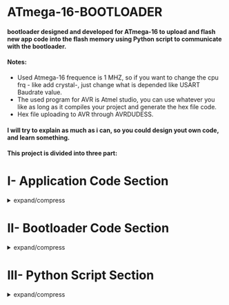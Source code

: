 # ATmega-16-BOOTLOADER

#### bootloader designed and developed for ATmega-16 to upload and flash new app code into the flash memory using Python script to communicate with the bootloader.
#### Notes: <br/>
 - Used Atmega-16 frequence is 1 MHZ, so if you want to change the cpu frq - like add crystal-, just change what is depended like USART Baudrate value.<br/>
 - The used program for AVR is Atmel studio, you can use whatever you like as long as it compiles your project and generate the hex file code.<br/>
 - Hex file uploading to AVR through AVRDUDESS.<br/>
#### I will try to explain as much as i can, so you could design yout own code, and learn something.<br/>
#### This project is divided into three part:

# I- Application Code Section
<details>
<summary>expand/compress</summary>

#### I just wrote a simple UART application code that just transmit two string messages over USART channel.<br/>
That's to make sure we flashed the app code successfully into flash memory and the app code is running now and printing these messages.
### Hello from App: --: CODE.    
    int main(void)
    {
      USART_Init(12); // setting baudrate to 4800
      while (1) 
      {
		  USART_Transmit_Msg((uint8_t *)"HELLO FROM APPLICATION\n");
		  USART_Transmit_Msg((uint8_t *)"YOU HAVE DONE YOUR FIRST BOOTLOADER CODE\n");
      }
    }
#### I assummed that you know to use USART peripheral in AVR. Even if you are not, you can simply use the functions definition that are written inside the datasheet. you can find USART_Init(), USART_Transmit() and USART_Recieve() funciton, that's what you will need for this project. 
#### In addition to a simply USART_Tranmsit_mesg function to transmit a string, like the code below, the function is just taking a uint8_t pointer that carry the char of the string message and increment that pointer until '\n' char, or you could simply use '\0' as every string is ended with '\0'. Then transmit one by one to USART_transmit() function.
	void USART_Transmit_Msg(uint8_t *word )
	{
		uint8_t index = 0;
		while(word[index] != '\n')
		{
			USART_Transmit(word[index++]);
		}
		USART_Transmit('\n');	
	}

## I.1-  USART Configuration:<br/>
Baudrate = 4800 ,parity = None ,Stop Bit = One

## I.2-  HEX File of APP CODE:	
I.2.1- We need to extract the data Hex Bytes from the APP CODE Hex file generated when we make build for the project.<br/>
I.2.2- The Generated APP CODE Hex file is located inside the Debug folder, like the image below.

![2](https://user-images.githubusercontent.com/66730765/105389913-1de2a180-5c21-11eb-9e67-dc6b62e83959.PNG)<br/>

#### I.2.3- The Hex file Openned in Notepad++: 
####  <img align="right" src="https://user-images.githubusercontent.com/66730765/105493251-cf391400-5cc1-11eb-9d4f-701f7083ce6b.png">	
	:100000000C942A000C943F000C943F000C943F0089
	:100010000C943F000C943F000C943F000C943F0064
	:100020000C943F000C943F000C943F000C943F0054
	:100030000C943F000C943F000C943F000C943F0044
	:100040000C943F000C943F000C943F000C943F0034
	:100050000C943F0011241FBECFE5D4E0DEBFCDBF1E
	:1000600010E0A0E6B0E0EEEDF0E002C005900D92E9
	:10007000A23AB107D9F70E9460000C946D000C946D
	:10008000000090BD89B988E18AB986E880BD0895ED
	:100090005D9BFECF8CB908950F931F93CF938C0176
	:1000A000C0E0F801EC0FF11D80818A3021F0CF5FB4
	:1000B0000E944800F6CFCF911F910F910C944800F9
	:1000C0008CE090E00E94410080E690E00E944C00AD
	:0E00D00088E790E00E944C00F7CFF894FFCF35
	:1000DE0048454C4C4F2046524F4D204150504C49B4
	:1000EE00434154494F4E0A00594F552048415645F9
	:1000FE0020444F4E4520594F555220464952535495
	:10010E0020424F4F544C4F4144455220434F44459B
	:02011E000A00D5
	:00000001FF

#### I.2.4- Using C Parsing code "HEX-To-Array" to extract the Data Bytes.<br/>
##### Note: 
 - The [C code github link](https://github.com/AhmedYousriSobhi/Hex-To-array-txt)  <br/>
 - First you need to understand [Intel Hex Format](https://en.wikipedia.org/wiki/Intel_HEX)
 - This code is simple just open the hex file: 
   - Reads every line byte by byte.
   - Check the number of data bytes in this line and reads these data.
   - Store these data in the output txt file which i named OutputArray.txt and fill the reset of bytes by 0xFF until the code size is equivlent to const integer * PAGE_SIZE in ATmega-16. The Page size in AVR is 128 bytes = 64 word.
   - The OutputArray.txt file contains the Data bytes of the Application code, Code size, and number of pages needed for this code in the flash memory.
#### I.2.5-Take a copy of the hex file and past it inside the same folder as HexToArray C code.
![4](https://user-images.githubusercontent.com/66730765/105391151-7e261300-5c22-11eb-8cc7-8ee8db397352.PNG)<br/>
#### I.2.6- Using CMD, Run the line:   hextoarray.exe UART_APPLICATION.hex
![5](https://user-images.githubusercontent.com/66730765/105391152-7f574000-5c22-11eb-97a9-a473c2b624cc.PNG)<br/>
#### I.2.7- The Output File is named : OutputArray.txt, and looks like:
	{
 	0x0C, 0x94, 0x2A, 0x00, 0x0C, 0x94, 0x3F, 0x00, 0x0C, 0x94, 0x3F, 0x00, 0x0C, 0x94, 0x3F, 0x00,
 	0x0C, 0x94, 0x3F, 0x00, 0x0C, 0x94, 0x3F, 0x00, 0x0C, 0x94, 0x3F, 0x00, 0x0C, 0x94, 0x3F, 0x00,
 	0x0C, 0x94, 0x3F, 0x00, 0x0C, 0x94, 0x3F, 0x00, 0x0C, 0x94, 0x3F, 0x00, 0x0C, 0x94, 0x3F, 0x00,
 	0x0C, 0x94, 0x3F, 0x00, 0x0C, 0x94, 0x3F, 0x00, 0x0C, 0x94, 0x3F, 0x00, 0x0C, 0x94, 0x3F, 0x00,
 	0x0C, 0x94, 0x3F, 0x00, 0x0C, 0x94, 0x3F, 0x00, 0x0C, 0x94, 0x3F, 0x00, 0x0C, 0x94, 0x3F, 0x00,
 	0x0C, 0x94, 0x3F, 0x00, 0x11, 0x24, 0x1F, 0xBE, 0xCF, 0xE5, 0xD4, 0xE0, 0xDE, 0xBF, 0xCD, 0xBF,
 	0x10, 0xE0, 0xA0, 0xE6, 0xB0, 0xE0, 0xEE, 0xED, 0xF0, 0xE0, 0x02, 0xC0, 0x05, 0x90, 0x0D, 0x92,
 	0xA2, 0x3A, 0xB1, 0x07, 0xD9, 0xF7, 0x0E, 0x94, 0x60, 0x00, 0x0C, 0x94, 0x6D, 0x00, 0x0C, 0x94,
 	0x00, 0x00, 0x90, 0xBD, 0x89, 0xB9, 0x88, 0xE1, 0x8A, 0xB9, 0x86, 0xE8, 0x80, 0xBD, 0x08, 0x95,
 	0x5D, 0x9B, 0xFE, 0xCF, 0x8C, 0xB9, 0x08, 0x95, 0x0F, 0x93, 0x1F, 0x93, 0xCF, 0x93, 0x8C, 0x01,
 	0xC0, 0xE0, 0xF8, 0x01, 0xEC, 0x0F, 0xF1, 0x1D, 0x80, 0x81, 0x8A, 0x30, 0x21, 0xF0, 0xCF, 0x5F,
 	0x0E, 0x94, 0x48, 0x00, 0xF6, 0xCF, 0xCF, 0x91, 0x1F, 0x91, 0x0F, 0x91, 0x0C, 0x94, 0x48, 0x00,
 	0x8C, 0xE0, 0x90, 0xE0, 0x0E, 0x94, 0x41, 0x00, 0x80, 0xE6, 0x90, 0xE0, 0x0E, 0x94, 0x4C, 0x00,
 	0x88, 0xE7, 0x90, 0xE0, 0x0E, 0x94, 0x4C, 0x00, 0xF7, 0xCF, 0xF8, 0x94, 0xFF, 0xCF,
 	0x48, 0x45, 0x4C, 0x4C, 0x4F, 0x20, 0x46, 0x52, 0x4F, 0x4D, 0x20, 0x41, 0x50, 0x50, 0x4C, 0x49,
 	0x43, 0x41, 0x54, 0x49, 0x4F, 0x4E, 0x0A, 0x00, 0x59, 0x4F, 0x55, 0x20, 0x48, 0x41, 0x56, 0x45,
 	0x20, 0x44, 0x4F, 0x4E, 0x45, 0x20, 0x59, 0x4F, 0x55, 0x52, 0x20, 0x46, 0x49, 0x52, 0x53, 0x54,
 	0x20, 0x42, 0x4F, 0x4F, 0x54, 0x4C, 0x4F, 0x41, 0x44, 0x45, 0x52, 0x20, 0x43, 0x4F, 0x44, 0x45,
 	0x0A, 0x00,
 	0xFF, 0xFF, 0xFF, 0xFF, 0xFF, 0xFF, 0xFF, 0xFF, 0xFF, 0xFF, 0xFF, 0xFF, 0xFF, 0xFF, 0xFF, 0xFF,
 	0xFF, 0xFF, 0xFF, 0xFF, 0xFF, 0xFF, 0xFF, 0xFF, 0xFF, 0xFF, 0xFF, 0xFF, 0xFF, 0xFF, 0xFF, 0xFF,
 	0xFF, 0xFF, 0xFF, 0xFF, 0xFF, 0xFF, 0xFF, 0xFF, 0xFF, 0xFF, 0xFF, 0xFF, 0xFF, 0xFF, 0xFF, 0xFF,
 	0xFF, 0xFF, 0xFF, 0xFF, 0xFF, 0xFF, 0xFF, 0xFF, 0xFF, 0xFF, 0xFF, 0xFF, 0xFF, 0xFF, 0xFF, 0xFF,
 	0xFF, 0xFF, 0xFF, 0xFF, 0xFF, 0xFF, 0xFF, 0xFF, 0xFF, 0xFF, 0xFF, 0xFF, 0xFF, 0xFF, 0xFF, 0xFF,
 	0xFF, 0xFF, 0xFF, 0xFF, 0xFF, 0xFF, 0xFF, 0xFF, 0xFF, 0xFF, 0xFF, 0xFF, 0xFF, 0xFF, 0xFF, 0xFF
	};
	#define CODE_SIZE 384
	#define NO_OF_PAGES 3

##### The C parsing code is designed so it takes the HEX file and output the txt file in array hex bytes format, Code size in bytes and number of pages in flash memory. 
### One Last step here is to take a copy of OutputArray.txt file as we'll need this file in the coming Python Stage.
### So right now let's jump to the Bootloader Section and contiune this journey.

</details>

# II- Bootloader Code Section
<details>
<summary>expand/compress</summary>
	
![8](https://user-images.githubusercontent.com/66730765/105463206-62f5ea80-5c98-11eb-917e-2a82609d416d.PNG)
![9](https://user-images.githubusercontent.com/66730765/105463210-638e8100-5c98-11eb-82fe-266756800d8d.PNG)

</details>

# III- Python Script Section
<details>
<summary>expand/compress</summary>
	
### The Idea here, Insted of using a Terminal - whatever was the terminal: Atmel studio terminal, Arduino IDE,..etc - to communicate with the bootloader through COM PORT (USART), we will write a python script for a program that a user can use even if he/she does not know the bootloader commands to talk to it directly.
### So we'll try to make this program as friendly as possible for the user.
### Another thing we may need is to send the new hex Application Code to bootloader through USART, so typing byte by byte for through Serial Terminal will not be humanly at all. That's why it would be best to make a program takes out hex code and send those data bytes in timeless process.
### Other solution but not efficient is that we take the array hex bytes we got from OutputArray.txt file and place it in the Bootloader code before uploading and Flashing the bootloader into out AVR. But this way means every time we want to upload new app code to bootloader, we have to flash the code of the bootloader. This is worthless and meaningless as what is the bootloader benefits now.
	
## III.1 This Script is used to :
 - 1- Talk to the Bootloader.<br/>
 - 2- Read Hex Bytes from the OutputArray.txt file - from APP Code Section - and Transmit those bytes through USART to Boodloader.

### Now LET'S EXPLAIN THIS SCRIPT in details:	
## III.2  First The imported modules:<br/>	
#### Three Modules were imported, the third one was created and designed as we will need it in a next step, so i'll explain it later when we will need it. 
	import serial
	import serial.tools.list_ports
	from TXT_FILE_HANDLER import *
 - Modules: "serial" is used to create a serial COM PORT object, and configure COM PORT name, baudrate, parity, stop bit ,... etc <br/>
 - Modules: "serial.tools.list_ports" is used to get all connected com ports on your os device PC/LAPTOP.
### So let's see how to create an object for COM PORT.	
## ◦ III.3  PORT CONFIGURATION	
##### ‣ Port Configuration: --: Implementation.	
	#*********PORT CONFIGURATION**************#
	# if this the main py file to run ,
	# so if another program run , it will not run the code inside this if.          
	if __name__ == '__main__':
    	ser = serial.Serial()
    	ports = serial.tools.list_ports.comports()
    	print("PY_DEBUG: LIST OF CONNECTED COM PORTS :")
    	for port, desc, hwid in sorted(ports):
            	print("{}: {} [{}]".format(port, desc, hwid))
    	keyword_com = 'COM'
    	while True:
        	ser.port = input("PY_DEBUG: ENTER COM NUMBER : ")
        	if keyword_com in ser.port :
            	break;
    	ser.baudrate = int(input("PY_DEBUG: ENTER BAUDRATE : "))
    	ser.close()
    	print("PY_DEBUG : SERIAL PORT :\n", ser)
#### Let's take it easy and split these code lines into pieces blocks of code.
 - In this block, used to get all connected com ports and print them, so that when we connect TTL-USB to our PC/LAPTOP, we know the com number.
 - Instead of checking through windows manger for COM PORT connected (in case you are using Windows).
####
	ports = serial.tools.list_ports.comports()
    	print("PY_DEBUG: LIST OF CONNECTED COM PORTS :")
    	for port, desc, hwid in sorted(ports):
            	print("{}: {} [{}]".format(port, desc, hwid))
#### Let's see the run time of these codes:		
##### ‣ Port Configuration: --: Run Time. 
![12](https://user-images.githubusercontent.com/66730765/105466210-963a7880-5c9c-11eb-88ef-58d202f13f63.PNG)
##### ‣ In my case, the TTL-USB is COM4<br/>
![12](https://user-images.githubusercontent.com/66730765/105466316-b833fb00-5c9c-11eb-8613-75c924bc25d9.PNG)
 - From these Code block below we want the user to input the COM PORT number.
 - Using while loop to check for spelling "COM" word-key in the input. So the user should input: COM4 then press enter.<br/>
####
	keyword_com = 'COM'
    	while True:
        	ser.port = input("PY_DEBUG: ENTER COM NUMBER : ")
        	if keyword_com in ser.port :
            	break;
‣ Next, asking for the Baudrate. The baudrate i use for ATmega-16 is 4800 with intenal 1 MHZ CPU frq.
![25](https://user-images.githubusercontent.com/66730765/105495480-e6c5cc00-5cc4-11eb-81f9-d580ac4c11e2.png)
##### ‣ In case, we try to open an already openned port, so to make no error, The first thing to do is to close the selected com port using : ser.close()<br/>
## ◦ III.4- Display MAIN MENUE Get Command from User:<br/>
#### <img align="right" src="https://user-images.githubusercontent.com/66730765/105471067-03510c80-5ca3-11eb-914c-b78b8763dac6.PNG">
##### 
    #Get Command From User.
    cmd = '0'
    while(1):
        print(50*'-','\n\t\tM A I N  M E N U E\n')
        cmd= input("\nPY_DEBUG: COMMAND LIST:\
                    \n\tOPEN_PORT : TO OPEN COM PORT SELECTED.\
                    \n\tCLOSE_PORT : TO CLOSE COM PORT.\
                    \n\tCONFIG_COM : TO CHANGE COM PORT.\
                    \n\nYOUR COMMAND IS : ")
        if cmd == "OPEN_PORT" :
            	ser.open()
            	print("PY_DEBUG: COM PORT IS OPENED? ", ser.is_open)
            	comBoard()
        elif cmd == "CLOSE_PORT":
            	ser.close()
            	print("PY_DEBUG: COM PORT IS CLOSED? ", not ser.is_open)
        elif cmd == "CONFIG_COM":
            	print("PY_DEBUG: ENTERING CONFIGURATION COM BOARD.")
            	comConfig()
        else:
            	print("PY_DEBUG: UNDEFINED COMMAND.")


##### ‣ The input command is checked in if-elif statements, so according to the input CMD, it's calling specific function.<br/>

### ◦ let's first explain CONFIG_COM command:
#### <img align="right" src="https://user-images.githubusercontent.com/66730765/105472524-b9692600-5ca4-11eb-9d1a-eb8c9410a326.PNG">
## ∙ Command : CONFIG_COM<br/>

 - From its name, it 's used to configure the com port like changing com port number and changing baudrate. 
 - You can add more features like changing parity mode, stop bits number and another properites of USART Protocol.

##### 
	#*******COM PORT FUNCTIONS********#        
	def comConfig():
    	print(50*'-',"\n\t",ser.port, "C O N F I G  B O A R D\n")
    	while True:
        	cmd= input("\nPY_DEBUG: COMMAND LIST:\
                    	\n\tCHANGE_COM : TO CHANGE COM PORT.\
                    	\n\tCHANGE_BAUD : TO CHANGE BAUDRATE.\
                    	\n\tRETURN : TO RETURN TO MAIN MENUE.\
                    	\n\nYOUR COMMAND IS : ")
        	if cmd == "CHANGE_COM":
            		ser.port = input("PY_DEBUG: ENTER COM NUMBER : ")
        	elif cmd == "CHANGE_BAUD":
            		ser.baudrate = int(input("PY_DEBUG: ENTER BAUDRATE : "))
        	elif cmd == "RETURN":
            		break;
        	else:
            		print("PY_DEBUG: UNDEFINED COMMAND!!")

### ◦ Command : CHANGE_COM <br/>
 - To change the com port, as an input from the user.
####
	elif cmd == "CHANGE_COM":
		ser.port = input("PY_DEBUG: ENTER COM NUMBER : ")
### ◦ Command : CHANGE_BAUD <br/>
 - To change the Baudrate of the com port, as an input from the user.
####
	elif cmd == "CHANGE_BAUD":
		ser.baudrate = int(input("PY_DEBUG: ENTER BAUDRATE : "))
### ◦ Command : RETURN <br/> 
 - Just breaks the while loop and get out of the comConfig function and returns to MAIN-MENUE
####
	elif cmd == "RETURN":
        		break;

### ◦ The Second command to explain is Open_port.
## ∙ Command : OPEN_PORT 
#### <img align="right" src="https://user-images.githubusercontent.com/66730765/105474483-eddde180-5ca6-11eb-9cdc-ebb55183c204.PNG">
##### ‣ What it realy do is that :
 - Firstly, open the selected com port.<br/>
 - Secondly, print the status of the com port: open/close using ser.is_open that return True if com port is opened successfully.<br/>
 - Thirdly, Call the function comBoard(), That jumps to comBoard Menue.
####
	if cmd == "OPEN_PORT" :
        	ser.open()
        	print("PY_DEBUG: COM PORT IS OPENED? ", ser.is_open)
        	comBoard()
#### <img align="right" src="https://user-images.githubusercontent.com/66730765/105475653-4661ae80-5ca8-11eb-971c-a1b27ec4f5bd.PNG">
####
##### ‣ if you notice, the first then to do when jumping to com Board, is to reset the AVR MCU, as explained in BOOTLOADER SECTION above, that the bootloader sends some starting messages, and ofcourse these messages are sent directly as the AVR is powered and we missed these messages while starting python script. That's why we need to reset the MCU after opening the COM port.
##### ‣ Let's Press the push button that connected to AVR RESET pin:

#### <img align="right" src="https://user-images.githubusercontent.com/66730765/105475966-b8d28e80-5ca8-11eb-8079-5cb59e034458.PNG">
##### ‣ As you can see, there are two debug-texter here: <br/>
∙ PY_DEBUG : is from Python script.<br/>
∙ BLD_DEBUG : is from ATmega-16 BOOTLOADER.

##### ‣ Now our Bootloader is waiting for new command to receiver from USART.<br/>
##### ‣ NOTE: The  b'  character before the BLD_DEBUG message means that the printed message was recieved in bytes in python.<br/> 
##### ‣ Now we jumped to Com port Serial Board, where our python debuger shows us some command to use.
##### ‣ In our Python script, we have some predefined commands, just choose what to do. And if the user wants to write his own command manually, there is a command also for that.<br/>
#### Let's first see its code implementation.
### COM BOARD implementation:
	def comBoard():
    		print(50*'-',"\n\t",ser.port, "S E R I A L  B O A R D\n")
    		print("PY_DEBUG: RESET THE MCU")
    		read_string()
   		while True:        
        	    	cmdB = input("\nPY_DEBUG: COMMAND LIST:\
                     		\n\tBLD_LIST : TO SEE BLD LIST COMMAND.\
                     		\n\tBLD_FLASH : TO FLASH APP CODE FROM BLD COMMAND.\
                     		\n\tBLD_UPLOAD : TO UPLOAD NEW APP CODE BYTES TO BLD.\
                     		\n\tCMD : TO SEND MANUAL COMMAND.\
                     		\n\tRETURN : TO RETURN TO MAIN MENUE.\
                     		\n\nYOUR COMMAND IS: ")
        		if cmdB == "BLD_LIST":
            		BLD_CMD_LIST()
        		elif cmdB == "BLD_FLASH":
            		BLD_CMD_FLASH()
        		elif cmdB == "BLD_UPLOAD":
            		BLD_CMD_UPLOAD()
        		elif cmd == "CMD":
            		co = input("ENTER COMMAND MANUALLY: ")
            		ser.write(bytearray.fromhex(co))
            		read_string()    
        		elif cmdB == "RETURN":
            			break
        		else:
            			print("PY_DEBUG: UNDEFINED COMMAND.")
## ◦ III.5 Predefined command : BOOTLOADER FUNCTIONS
#### <img align="right" src="https://user-images.githubusercontent.com/66730765/105628713-36cc9c00-5e47-11eb-883b-f626c82cc230.png">
### ◦ Command : BLD_LIST  
 - Calls BLD_CMD_LIST() Function that send char 'A' to Bootloader 
 - Receive the response which is the Bootloader command list we defined in Bootloader code.
#### 
	def BLD_CMD_LIST():
    		print("PY_DEBUG: BLD COMMANDS LIST CMD IS SENT")
    		ser.write('A'.encode('ascii'))
    		read_string()


###### The response -In the Box- is a list of commands defined in Bootloader.

### ◦ Command : CMD 
#### <img align="right" src="https://user-images.githubusercontent.com/66730765/105628785-a9d61280-5e47-11eb-9a29-d490167a39a1.png"> 
 - Used to write the hex byte manually to transmit it Bootloader through USART.
####
	elif cmd == "CMD":
            co = input("ENTER COMMAND MANUALLY: ")
            ser.write(bytearray.fromhex(co))
            read_string()

### ◦ Command : RETURN
 - Just breaks the while loop and return the MAIN MENUE.
####
	elif cmdB == "RETURN":
            break
### ◦ Command : BLD_UPLOAD
##### <img align="right" src="https://user-images.githubusercontent.com/66730765/105629035-5fee2c00-5e49-11eb-9cfb-4816a3b73578.png">
#### 
- Calls BLD_CMD_UPLOAD() Function, that's used to:<br/>
  - 1- Send 'U' byte to Bootloader so that the Bootloader gets ready to receive new HEX Bytes for APP CODE.
  - 2- Our Python script starts reading the .txt file we created above in the Application Code Section, so we have to copy the outputArray.txt file and paste it in the Python script folder.
  - 3- Parse the .txt file and collect the hex bytes in a list.
  - Note: From here we'll need to explain the thrird module we used in the code >> from TXT_FILE_HANDLER import *
  - 4- Then, Transmit App code list through USART to the Bootloader in the AVR.
####
	def BLD_CMD_UPLOAD():
    		print("PY_DEBUG: BLD UPLOAD NEW COMMAND IS SENT")
    		ser.write('U'.encode('ascii'))
    		read_string()
    		i = 0
    		app_code = TXT_FILE_READ()
    		BytesInPage = 128
    		CODE_SIZE = len(app_code)
    		NumOfPage = CODE_SIZE // BytesInPage
    		print("PY_DEBUG: CODE SIZE = ",CODE_SIZE," , Num of Page = ", NumOfPage)
    		ser.write(str(NumOfPage).encode('ascii'))
    		while i<CODE_SIZE:
        		ser.write(app_code[i])
        		print(i)
        		i=i+1
    		read_string()
#### So when we input the .txt file name, python script will read it and send bytes to AVR automatically. 
#### Before explaining what this thrid module we imported is used for, Python code is waiting for the user to enter the .txt file name, which is OutputArray.txt , so let's ENTER IT!!.

####
 - Our Python debugger sends char 'U' to Bootloader, and waits for its response.
 - Bootloader replys back with the cmd it has received, sending message that it received an upload command and sends its ack char 'A'.
 - Now Python debugger waits for the user to enter the .txt file name.
 - After entering OutputArray.txt, it jumped to the TXT_FILE_READ() function which return the list contains APP Code.
 - Calculate the CODE SIZE and NUMBER OF PAGES, then printing these information.
 - First it send the number of pages of the upcoming APP CODE to Bootloader.
 - Then Starting sending the APP CODE List Byte by Byte, and print the index number of byte it sent - This is just for debugging, so you can comment this line - .
 - After Finishing sending all the bytes, it waits for Bootloader to send back acknowlege that it received successfully.
### Note:
 - You would ask why we calculate the code size and number of pages again?
   - That's because i simply in the parsing process done by python script, want to make easy in parsing and simply read the data bytes only.
 - You would ask again, why we don't let python parse the .hex file instead of .txt file?
   - The answer for that as i said upove in Application code section is that: if the user wants to upload its bootloader code with an array of APP Code embedded inside it, but i said it would does not have any meaning for the bootloader conept, as now you will simply just upload a code in different flash memory address and write another code in the flash memory and run it.
 - This "Squeezed text (92 lines)" is just because there is a print for the list as i was testing the code and want to know how the list looks like, you can simply comment this print line inside the "TXT_FILE_HANDLER.py". 
   
#### <img align="left" width="450" height="300" src="https://user-images.githubusercontent.com/66730765/105630533-85cbfe80-5e52-11eb-8ae5-6dc5d9b07470.png">

#### <img align="right" width="460" height="300" src="https://user-images.githubusercontent.com/66730765/105630650-0a1e8180-5e53-11eb-982c-6120bdbb7c91.png"><br><br>

### ◦ Command : BLD_FLASH
#### <img align="right" src="https://user-images.githubusercontent.com/66730765/105631360-d04f7a00-5e56-11eb-9985-f3e5a592a49c.png">
####
 - Now the last thing to do is to command the Bootloader to flash this APP CODE it's just received.
 - Bootloader sends message that it start flashing the new APP CODE into flash memory.
 - From our code we programmed the bootloader code to jump to address 0 asm"jmp0" to run the Application Code.
 - So now we see the messages we made in the Application code "HELLO FROM APPLICATION", This means our uploading and flashing have WORKED !!!!.
 - From this stage our Pyhton Script becomes a Serial Monitor to read if any thing i sending from the application code in our ATmega-16.
#### 
    def BLD_CMD_FLASH():
    	print("PY_DEBUG: BLD FLASH APP CODE CMD IS SENT")
    	ser.write('F'.encode('ascii'))
    	read_string()
    	print("PY_DEBUG: BOOTLOADER IS OUT OF COMMUNICATION")
    	read_string()

## ◦ III.6 Predefined command : USART FUNCTIONS
### To finish up this section, we have not take a look about the USART function we defined in the python script as we were using them in our other function.
 - waitForDataRecieve :
 	- Used for waiting for any bytes coming to our com port.
	- It's just a loop that wait untile something is received.
	- Input : none.
	- Output : none.
	- So it does not reads the coming bytes.
###
	def waitForDataRecieve():
    		print("PY_DEBUG: WAITING TO RECIEVE DATA")
    		while ser.in_waiting == 0:
       		pass
 - read_byte :
 	- Used to read a bytes after waiting for any upcoming bytes.
###
	def read_byte():
    		waitForDataRecieve()
    		print(ser.read())
- read_string :
	- Used to read a string, which means reading bytes until it found a null character '\0'
###
	def read_string():
    		waitForDataRecieve()
    		while ser.in_waiting !=0:
        		print(ser.read_until())
### Until now i hope you don't find these funciton difficult, so let's jump to our last thing to explain here, the text file handler module we created.
## ◦ III.7 Predefined Module : Txt file Handler "TXT_FILE_HANDLER.py"
 - 1- Reads the file name from the user. the file name must have a ".txt" keyword in it to make sure the user entered the correct file format.
 - 2- Opens our .txt file.
 - 3- Creating an empty list to store the upcoming bytes which we are going to read.
 - 4- Looping while reading a byte each time and check for the zero number in hex "0x--".
 - 5- If the reading bytes is 0 then skip the 'x' and reads the rest two numbers and store then in the list.
 - 6- Repeat this process untile we dound ';' or '}' .
 - 7- Converting the numbers we read into hex format using function: bytearray.fromhex(list[index]).
 - 8- Printing the new array for testing, so you can comment this line.
 - 9- returning the list to the caller variable.
 
 ####
    def TXT_FILE_READ():
    	while True:
        	file_name = input("PY_DEBUG: ENTER TXT FILE NAME LIKE 'text.txt' : ")
        	if ".txt" in file_name:
            	break
    	text = open(file_name)
    	# Creating void array:
    	app_code_list=[]
    	index = 1
    	counter = 0
    	while True:
        	temp = text.read(index)
        	if( temp.isnumeric()): #to collect hex
            	text.read(index)
            	temp=text.read(index)
            	temp+=text.read(index)
            	app_code_list.append(temp)
        	elif (temp == ';'):
            	break
    	#print(app_code)
    	for i in range(0,len(app_code_list)):
        	app_code_list[i] = (bytearray.fromhex(app_code_list[i]))
    
    	print(app_code_list)   
    	#print(type(app_code_list[0]))
    	#CODE_SIZE = len(app_code_list)
    	#print("CODE SIZE = ",CODE_SIZE," , Num of Page = ", NumOfPage)
    	print("PY_DEBUG: CLOSING FILE.")
    	#print(text.close())
    	return app_code_list


 
</details>
